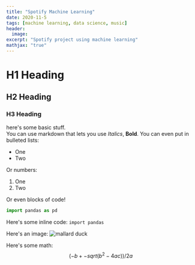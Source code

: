 ```yaml
---
title: "Spotify Machine Learning"
date: 2020-11-5
tags: [machine learning, data science, music]
header:
  image:
excerpt: "Spotify project using machine learning"
mathjax: "true"
---
```


# H1 Heading
## H2 Heading
### H3 Heading

here's some basic stuff.  
You can use markdown that lets you use *Italics*, **Bold**.
You can even put in bulleted lists:
* One
* Two

Or numbers:
1. One
2. Two

Or even blocks of code!
```python
import pandas as pd
```

Here's some inline code: `import pandas`

Here's an image:
<img src="{{ site.url }}{{ site.baseurl }}/images/duck.jpg" alt="mallard duck">

Here's some math:
$$(-b+-sqrt(b^2-4ac))/2a$$
